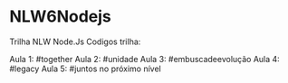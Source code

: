 # NLW6Nodejs

Trilha NLW Node.Js
 Codigos trilha:

Aula 1: #together
Aula 2: #unidade
Aula 3: #embuscadeevolução
Aula 4: #legacy
Aula 5: #juntos no próximo nível
